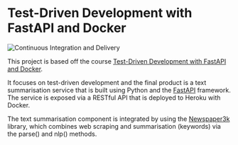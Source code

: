 # Test-Driven Development with FastAPI and Docker

![Continuous Integration and Delivery](https://github.com/kengo-matsumura/fastapi-tdd-docker/workflows/Continuous%20Integration%20and%20Delivery/badge.svg?branch=main)

This project is based off the course [Test-Driven Development with FastAPI and Docker](https://testdriven.io/courses/tdd-fastapi/).

It focuses on test-driven development and the final product is a text summarisation service that is built using Python and the [FastAPI](https://fastapi.tiangolo.com/) framework. The service is exposed via a RESTful API that is deployed to Heroku with Docker.

The text summarisation component is integrated by using the [Newspaper3k](https://newspaper.readthedocs.io/en/latest/) library, which combines web scraping and summarisation (keywords) via the parse() and nlp() methods.